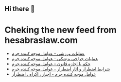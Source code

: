 ## Hi there 👋


# Cheking the new feed from hesabraslaw.com
<!-- BLOG-POST-LIST:START -->
- [عملیات ورزشی - عوامل موجه کننده جرم](https://hesabraslaw.com/blog/%D8%B9%D9%85%D9%84%DB%8C%D8%A7%D8%AA-%D9%88%D8%B1%D8%B2%D8%B4%DB%8C-%D8%B9%D9%88%D8%A7%D9%85%D9%84-%D9%85%D9%88%D8%AC%D9%87-%DA%A9%D9%86%D9%86%D8%AF%D9%87-%D8%AC%D8%B1%D9%85/)
- [عملیات جراحی پزشکی - عوامل موجه کننده جرم](https://hesabraslaw.com/blog/%D8%B9%D9%85%D9%84%DB%8C%D8%A7%D8%AA-%D8%AC%D8%B1%D8%A7%D8%AD%DB%8C-%D9%BE%D8%B2%D8%B4%DA%A9%DB%8C-%D8%B9%D9%88%D8%A7%D9%85%D9%84-%D9%85%D9%88%D8%AC%D9%87-%DA%A9%D9%86%D9%86%D8%AF%D9%87-%D8%AC%D8%B1%D9%85/)
- [حکم یا اجازه قانون - عوامل موجه کننده جرم](https://hesabraslaw.com/blog/%D8%AD%DA%A9%D9%85-%DB%8C%D8%A7-%D8%A7%D8%AC%D8%A7%D8%B2%D9%87-%D9%82%D8%A7%D9%86%D9%88%D9%86-%D8%B9%D9%88%D8%A7%D9%85%D9%84-%D9%85%D9%88%D8%AC%D9%87-%DA%A9%D9%86%D9%86%D8%AF%D9%87-%D8%AC%D8%B1%D9%85/)
- [شرایط اضطرار و آثار اضطرار  - عوامل موجه کننده جرم](https://hesabraslaw.com/blog/%D8%B4%D8%B1%D8%A7%DB%8C%D8%B7-%D8%A7%D8%B6%D8%B7%D8%B1%D8%A7%D8%B1-%D9%88-%D8%A2%D8%AB%D8%A7%D8%B1-%D8%A7%D8%B6%D8%B7%D8%B1%D8%A7%D8%B1-%D8%B9%D9%88%D8%A7%D9%85%D9%84-%D9%85%D9%88%D8%AC%D9%87-%DA%A9%D9%86%D9%86%D8%AF%D9%87-%D8%AC%D8%B1%D9%85/)
- [عوامل موجه کننده جرم - اجبار ، اکراه ، اضطرار](https://hesabraslaw.com/blog/%D8%B9%D9%88%D8%A7%D9%85%D9%84-%D9%85%D9%88%D8%AC%D9%87-%DA%A9%D9%86%D9%86%D8%AF%D9%87-%D8%AC%D8%B1%D9%85-%D8%A7%D8%AC%D8%A8%D8%A7%D8%B1-%D8%A7%DA%A9%D8%B1%D8%A7%D9%87-%D8%A7%D8%B6%D8%B7%D8%B1%D8%A7%D8%B1/)
<!-- BLOG-POST-LIST:END -->

<!--
**hessabras/hessabras** is a ✨ _special_ ✨ repository because its `README.md` (this file) appears on your GitHub profile.

Here are some ideas to get you started:

- 🔭 I’m currently working on ...
- 🌱 I’m currently learning ...
- 👯 I’m looking to collaborate on ...
- 🤔 I’m looking for help with ...
- 💬 Ask me about ...
- 📫 How to reach me: ...
- 😄 Pronouns: ...
- ⚡ Fun fact: ...
-->
